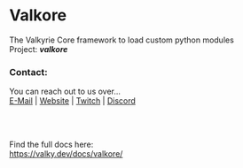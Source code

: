 # Valkore


The Valkyrie Core framework to load custom python modules  
Project: **_valkore_**

### Contact:
You can reach out to us over...  
[E-Mail](mailto:admin@valkyteq.com?Subject=Github)   |    [Website](https://tera-europe.net/)   |    [Twitch](https://www.twitch.tv/valkyfischer)   |    [Discord](https://vteq.cc/discord/)

<br><br>

Find the full docs here:  
https://valky.dev/docs/valkore/

